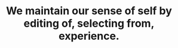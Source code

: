 ---
title: We maintain our sense of self by editing of, selecting from, experience.
tags: buddhism self experience
---